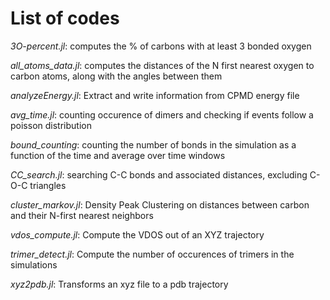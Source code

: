 # List of codes

*3O-percent.jl*: computes the % of carbons with at least 3 bonded oxygen


*all_atoms_data.jl*: computes the distances of the N first nearest oxygen to carbon atoms, along with the angles between them

*analyzeEnergy.jl*: Extract and write information from CPMD energy file

*avg_time.jl*: counting occurence of dimers and checking if events follow a poisson distribution

*bound_counting*: counting the number of bonds in the simulation as a function of the time and average over time windows

*CC_search.jl*: searching C-C bonds and associated distances, excluding C-O-C triangles

*cluster_markov.jl*: Density Peak Clustering on distances between carbon and their N-first nearest neighbors

*vdos_compute.jl*: Compute the VDOS out of an XYZ trajectory

*trimer_detect.jl*: Compute the number of occurences of trimers in the simulations

*xyz2pdb.jl*: Transforms an xyz file to a pdb trajectory





